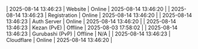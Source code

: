 | 2025-08-14 13:46:23 | Website | Online | 2025-08-14 13:46:20 |
| 2025-08-14 13:46:23 | Registration | Online | 2025-08-14 13:46:20 |
| 2025-08-14 13:46:23 | Auth Server | Online | 2025-08-14 13:46:20 |
| 2025-08-14 13:46:23 | Kezan (PvE) | Offline | 2025-08-03 17:58:02 |
| 2025-08-14 13:46:23 | Gurubashi (PvP) | Offline | N/A |
| 2025-08-14 13:46:23 | Cloudflare | Online | 2025-08-14 13:46:20 |
